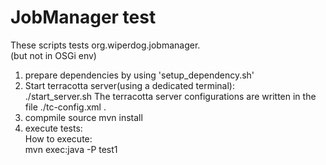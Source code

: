 JobManager test
===============

These scripts tests org.wiperdog.jobmanager.  
(but not in OSGi env)  

1. prepare dependencies by using 'setup_dependency.sh'
2. Start terracotta server(using a dedicated terminal):  
        ./start_server.sh
The terracotta server configurations are written in the file ./tc-config.xml .
3. compmile source
         mvn install
3. execute tests:  
How to execute:    
         mvn exec:java -P test1

